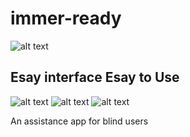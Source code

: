 # immer-ready
![alt text](https://cdn.pbrd.co/images/I026w05.jpg)


## Esay interface Esay to Use 
![alt text](https://cdn.pbrd.co/images/I028tS4.png)
![alt text](https://cdn.pbrd.co/images/I02ae8z.png)
![alt text](https://cdn.pbrd.co/images/I0283Fs.png)


An assistance app for blind users
